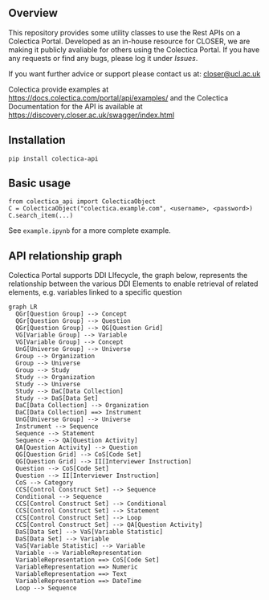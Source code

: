 ## Overview

This repository provides some utility classes to use the Rest APIs on a Colectica Portal. 
Developed as an in-house resource for CLOSER, we are making it publicly avaliable for others using the Colectica Portal.
If you have any requests or find any bugs, please log it under *Issues*.

If you want further advice or support please contact us at: closer@ucl.ac.uk

Colectica provide examples at https://docs.colectica.com/portal/api/examples/ and the Colectica Documentation for the API is available at https://discovery.closer.ac.uk/swagger/index.html

## Installation

```
pip install colectica-api
```

## Basic usage

```
from colectica_api import ColecticaObject
C = ColecticaObject("colectica.example.com", <username>, <password>)
C.search_item(...)
```

See `example.ipynb` for a more complete example.

## API relationship graph
Colectica Portal supports DDI LIfecycle, the graph below, represents the relationship between the various DDI Elements to enable retrieval of related elements, e.g. variables linked to a specific question

```mermaid
graph LR
  QGr[Question Group] --> Concept
  QGr[Question Group] --> Question
  QGr[Question Group] --> QG[Question Grid]
  VG[Variable Group] --> Variable
  VG[Variable Group] --> Concept
  UnG[Universe Group] --> Universe
  Group --> Organization
  Group --> Universe
  Group --> Study
  Study --> Organization
  Study --> Universe
  Study --> DaC[Data Collection]
  Study --> DaS[Data Set]
  DaC[Data Collection] --> Organization
  DaC[Data Collection] ==> Instrument
  UnG[Universe Group] --> Universe
  Instrument --> Sequence
  Sequence --> Statement
  Sequence --> QA[Question Activity]
  QA[Question Activity] --> Question
  QG[Question Grid] --> CoS[Code Set]
  QG[Question Grid] --> II[Interviewer Instruction]
  Question --> CoS[Code Set]
  Question --> II[Interviewer Instruction]
  CoS --> Category
  CCS[Control Construct Set] --> Sequence
  Conditional --> Sequence
  CCS[Control Construct Set] --> Conditional
  CCS[Control Construct Set] --> Statement
  CCS[Control Construct Set] --> Loop
  CCS[Control Construct Set] --> QA[Question Activity]
  DaS[Data Set] --> VaS[Variable Statistic]
  DaS[Data Set] --> Variable
  VaS[Variable Statistic] --> Variable
  Variable --> VariableRepresentation
  VariableRepresentation ==> CoS[Code Set]
  VariableRepresentation ==> Numeric
  VariableRepresentation ==> Text
  VariableRepresentation ==> DateTime
  Loop --> Sequence
```
